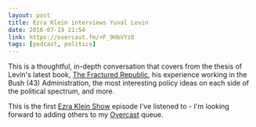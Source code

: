 ```yaml
---
layout: post
title: Ezra Klein interviews Yuval Levin
date: 2016-07-19 21:54
link: https://overcast.fm/+F_9HbVYz8
tags: [podcast, politics]
---
```


This is a thoughtful, in-depth conversation that covers from the thesis of Levin's latest book, [The Fractured Republic](https://www.amazon.com/Fractured-Republic-Renewing-America%C2%92s-Individualism/dp/0465061966), his experience working in the Bush (43) Administration, the most interesting policy ideas on each side of the political spectrum, and more. 

This is the first [Ezra Klein Show](https://itunes.apple.com/us/podcast/the-ezra-klein-show/id1081584611) episode I've listened to - I'm looking forward to adding others to my [Overcast](http://overcast.fm) queue. 